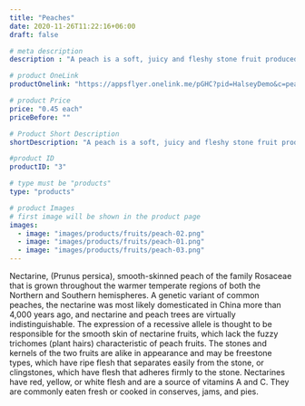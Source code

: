 ```yaml
---
title: "Peaches"
date: 2020-11-26T11:22:16+06:00
draft: false

# meta description
description : "A peach is a soft, juicy and fleshy stone fruit produced by a peach tree. It is grown throughout the warmer temperate regions."

# product OneLink
productOnelink: "https://appsflyer.onelink.me/pGHC?pid=HalseyDemo&c=peaches&af_sub1=peaches"

# product Price
price: "0.45 each"
priceBefore: ""

# Product Short Description
shortDescription: "A peach is a soft, juicy and fleshy stone fruit produced by a peach tree. It is grown throughout the warmer temperate regions."

#product ID
productID: "3"

# type must be "products"
type: "products"

# product Images
# first image will be shown in the product page
images:
  - image: "images/products/fruits/peach-02.png"
  - image: "images/products/fruits/peach-01.png"
  - image: "images/products/fruits/peach-03.png"
---
```


Nectarine, (Prunus persica), smooth-skinned peach of the family Rosaceae that is grown throughout the warmer temperate regions of both the Northern and Southern hemispheres. A genetic variant of common peaches, the nectarine was most likely domesticated in China more than 4,000 years ago, and nectarine and peach trees are virtually indistinguishable. The expression of a recessive allele is thought to be responsible for the smooth skin of nectarine fruits, which lack the fuzzy trichomes (plant hairs) characteristic of peach fruits. The stones and kernels of the two fruits are alike in appearance and may be freestone types, which have ripe flesh that separates easily from the stone, or clingstones, which have flesh that adheres firmly to the stone. Nectarines have red, yellow, or white flesh and are a source of vitamins A and C. They are commonly eaten fresh or cooked in conserves, jams, and pies.
